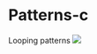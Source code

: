 # Patterns-c
Looping patterns 
<img src="https://media.geeksforgeeks.org/wp-content/uploads/20240710105710/pattern-program-in-c.webp">
